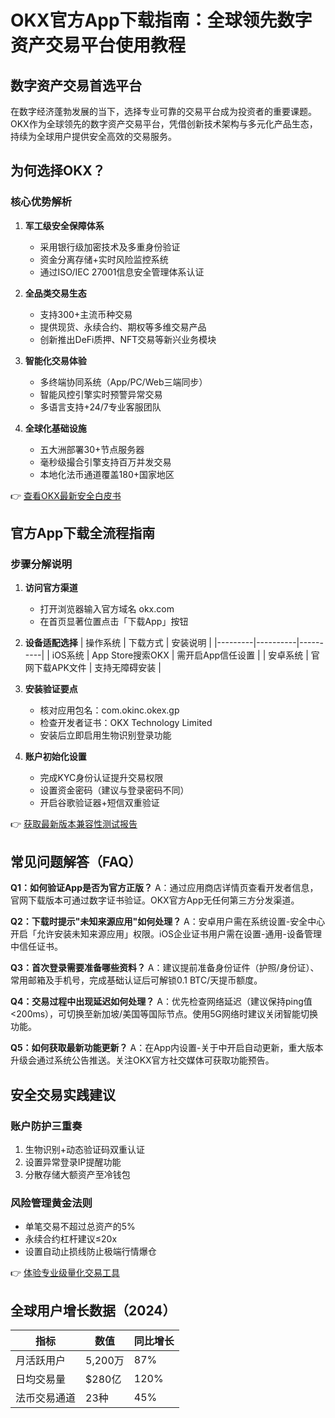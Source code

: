 # OKX官方App下载指南：全球领先数字资产交易平台使用教程

## 数字资产交易首选平台
在数字经济蓬勃发展的当下，选择专业可靠的交易平台成为投资者的重要课题。OKX作为全球领先的数字资产交易平台，凭借创新技术架构与多元化产品生态，持续为全球用户提供安全高效的交易服务。

## 为何选择OKX？

### 核心优势解析
1. **军工级安全保障体系**
   - 采用银行级加密技术及多重身份验证
   - 资金分离存储+实时风险监控系统
   - 通过ISO/IEC 27001信息安全管理体系认证

2. **全品类交易生态**
   - 支持300+主流币种交易
   - 提供现货、永续合约、期权等多维交易产品
   - 创新推出DeFi质押、NFT交易等新兴业务模块

3. **智能化交易体验**
   - 多终端协同系统（App/PC/Web三端同步）
   - 智能风控引擎实时预警异常交易
   - 多语言支持+24/7专业客服团队

4. **全球化基础设施**
   - 五大洲部署30+节点服务器
   - 毫秒级撮合引擎支持百万并发交易
   - 本地化法币通道覆盖180+国家地区

👉 [查看OKX最新安全白皮书](https://bit.ly/okx_welcome)

## 官方App下载全流程指南

### 步骤分解说明
1. **访问官方渠道**
   - 打开浏览器输入官方域名 okx.com
   - 在首页显著位置点击「下载App」按钮

2. **设备适配选择**
   | 操作系统 | 下载方式 | 安装说明 |
   |---------|----------|----------|
   | iOS系统 | App Store搜索OKX | 需开启App信任设置 |
   | 安卓系统 | 官网下载APK文件 | 支持无障碍安装 |

3. **安装验证要点**
   - 核对应用包名：com.okinc.okex.gp
   - 检查开发者证书：OKX Technology Limited
   - 安装后立即启用生物识别登录功能

4. **账户初始化设置**
   - 完成KYC身份认证提升交易权限
   - 设置资金密码（建议与登录密码不同）
   - 开启谷歌验证器+短信双重验证

👉 [获取最新版本兼容性测试报告](https://bit.ly/okx_welcome)

## 常见问题解答（FAQ）

**Q1：如何验证App是否为官方正版？**
A：通过应用商店详情页查看开发者信息，官网下载版本可通过数字证书验证。OKX官方App无任何第三方分发渠道。

**Q2：下载时提示"未知来源应用"如何处理？**
A：安卓用户需在系统设置-安全中心开启「允许安装未知来源应用」权限。iOS企业证书用户需在设置-通用-设备管理中信任证书。

**Q3：首次登录需要准备哪些资料？**
A：建议提前准备身份证件（护照/身份证）、常用邮箱及手机号，完成基础认证后可解锁0.1 BTC/天提币额度。

**Q4：交易过程中出现延迟如何处理？**
A：优先检查网络延迟（建议保持ping值<200ms），可切换至新加坡/美国等国际节点。使用5G网络时建议关闭智能切换功能。

**Q5：如何获取最新功能更新？**
A：在App内设置-关于中开启自动更新，重大版本升级会通过系统公告推送。关注OKX官方社交媒体可获取功能预告。

## 安全交易实践建议

### 账户防护三重奏
1. 生物识别+动态验证码双重认证
2. 设置异常登录IP提醒功能
3. 分散存储大额资产至冷钱包

### 风险管理黄金法则
- 单笔交易不超过总资产的5%
- 永续合约杠杆建议≤20x
- 设置自动止损线防止极端行情爆仓

👉 [体验专业级量化交易工具](https://bit.ly/okx_welcome)

## 全球用户增长数据（2024）
| 指标 | 数值 | 同比增长 |
|------|------|----------|
| 月活跃用户 | 5,200万 | 87% |
| 日均交易量 | $280亿 | 120% |
| 法币交易通道 | 23种 | 45% |
